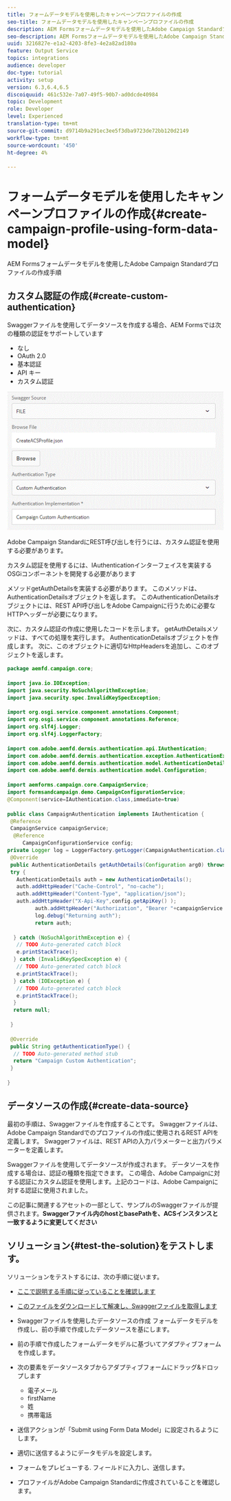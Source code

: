 ```yaml
---
title: フォームデータモデルを使用したキャンペーンプロファイルの作成
seo-title: フォームデータモデルを使用したキャンペーンプロファイルの作成
description: AEM Formsフォームデータモデルを使用したAdobe Campaign Standardプロファイルの作成手順
seo-description: AEM Formsフォームデータモデルを使用したAdobe Campaign Standardプロファイルの作成手順
uuid: 3216827e-e1a2-4203-8fe3-4e2a82ad180a
feature: Output Service
topics: integrations
audience: developer
doc-type: tutorial
activity: setup
version: 6.3,6.4,6.5
discoiquuid: 461c532e-7a07-49f5-90b7-ad0dcde40984
topic: Development
role: Developer
level: Experienced
translation-type: tm+mt
source-git-commit: d9714b9a291ec3ee5f3dba9723de72bb120d2149
workflow-type: tm+mt
source-wordcount: '450'
ht-degree: 4%

---
```



# フォームデータモデルを使用したキャンペーンプロファイルの作成{#create-campaign-profile-using-form-data-model}

AEM Formsフォームデータモデルを使用したAdobe Campaign Standardプロファイルの作成手順

## カスタム認証の作成{#create-custom-authentication}

Swaggerファイルを使用してデータソースを作成する場合、AEM Formsでは次の種類の認証をサポートしています

* なし
* OAuth 2.0
* 基本認証
* API キー
* カスタム認証

![campaignfdm](assets/campaignfdm.gif)

Adobe Campaign StandardにREST呼び出しを行うには、カスタム認証を使用する必要があります。

カスタム認証を使用するには、IAuthenticationインターフェイスを実装するOSGiコンポーネントを開発する必要があります

メソッドgetAuthDetailsを実装する必要があります。 このメソッドは、AuthenticationDetailsオブジェクトを返します。 このAuthenticationDetailsオブジェクトには、REST API呼び出しをAdobe Campaignに行うために必要なHTTPヘッダーが必要になります。

次に、カスタム認証の作成に使用したコードを示します。 getAuthDetailsメソッドは、すべての処理を実行します。 AuthenticationDetailsオブジェクトを作成します。 次に、このオブジェクトに適切なHttpHeadersを追加し、このオブジェクトを返します。

```java
package aemfd.campaign.core;

import java.io.IOException;
import java.security.NoSuchAlgorithmException;
import java.security.spec.InvalidKeySpecException;

import org.osgi.service.component.annotations.Component;
import org.osgi.service.component.annotations.Reference;
import org.slf4j.Logger;
import org.slf4j.LoggerFactory;

import com.adobe.aemfd.dermis.authentication.api.IAuthentication;
import com.adobe.aemfd.dermis.authentication.exception.AuthenticationException;
import com.adobe.aemfd.dermis.authentication.model.AuthenticationDetails;
import com.adobe.aemfd.dermis.authentication.model.Configuration;

import aemforms.campaign.core.CampaignService;
import formsandcampaign.demo.CampaignConfigurationService;
@Component(service=IAuthentication.class,immediate=true)

public class CampaignAuthentication implements IAuthentication {
 @Reference
 CampaignService campaignService;
  @Reference
     CampaignConfigurationService config;
private Logger log = LoggerFactory.getLogger(CampaignAuthentication.class);
 @Override
 public AuthenticationDetails getAuthDetails(Configuration arg0) throws AuthenticationException {
 try {
   AuthenticationDetails auth = new AuthenticationDetails();
   auth.addHttpHeader("Cache-Control", "no-cache");
   auth.addHttpHeader("Content-Type", "application/json");
   auth.addHttpHeader("X-Api-Key",config.getApiKey() );
         auth.addHttpHeader("Authorization", "Bearer "+campaignService.getAccessToken());
         log.debug("Returning auth");
         return auth;
   
  } catch (NoSuchAlgorithmException e) {
   // TODO Auto-generated catch block
   e.printStackTrace();
  } catch (InvalidKeySpecException e) {
   // TODO Auto-generated catch block
   e.printStackTrace();
  } catch (IOException e) {
   // TODO Auto-generated catch block
   e.printStackTrace();
  }
  return null;
  
 }

 @Override
 public String getAuthenticationType() {
  // TODO Auto-generated method stub
  return "Campaign Custom Authentication";
 }

}
```

## データソースの作成{#create-data-source}

最初の手順は、Swaggerファイルを作成することです。 Swaggerファイルは、Adobe Campaign Standardでのプロファイルの作成に使用されるREST APIを定義します。 Swaggerファイルは、REST APIの入力パラメーターと出力パラメーターを定義します。

Swaggerファイルを使用してデータソースが作成されます。 データソースを作成する場合は、認証の種類を指定できます。 この場合、Adobe Campaignに対する認証にカスタム認証を使用します。上記のコードは、Adobe Campaignに対する認証に使用されました。

この記事に関連するアセットの一部として、サンプルのSwaggerファイルが提供されます。**Swaggerファイル内のhostとbasePathを、ACSインスタンスと一致するように変更してください**

## ソリューション{#test-the-solution}をテストします。

ソリューションをテストするには、次の手順に従います。
* [ここで説明する手順に従っていることを確認します](aem-forms-with-campaign-standard-getting-started-tutorial.md)
* [このファイルをダウンロードして解凍し、Swaggerファイルを取得します](assets/create-acs-profile-swagger-file.zip)
* Swaggerファイルを使用したデータソースの作成
フォームデータモデルを作成し、前の手順で作成したデータソースを基にします。
* 前の手順で作成したフォームデータモデルに基づいてアダプティブフォームを作成します。
* 次の要素をデータソースタブからアダプティブフォームにドラッグ&amp;ドロップします

   * 電子メール
   * firstName
   * 姓
   * 携帯電話

* 送信アクションが「Submit using Form Data Model」に設定されるようにします。
* 適切に送信するようにデータモデルを設定します。
* フォームをプレビューする. フィールドに入力し、送信します。
* プロファイルがAdobe Campaign Standardに作成されていることを確認します。
